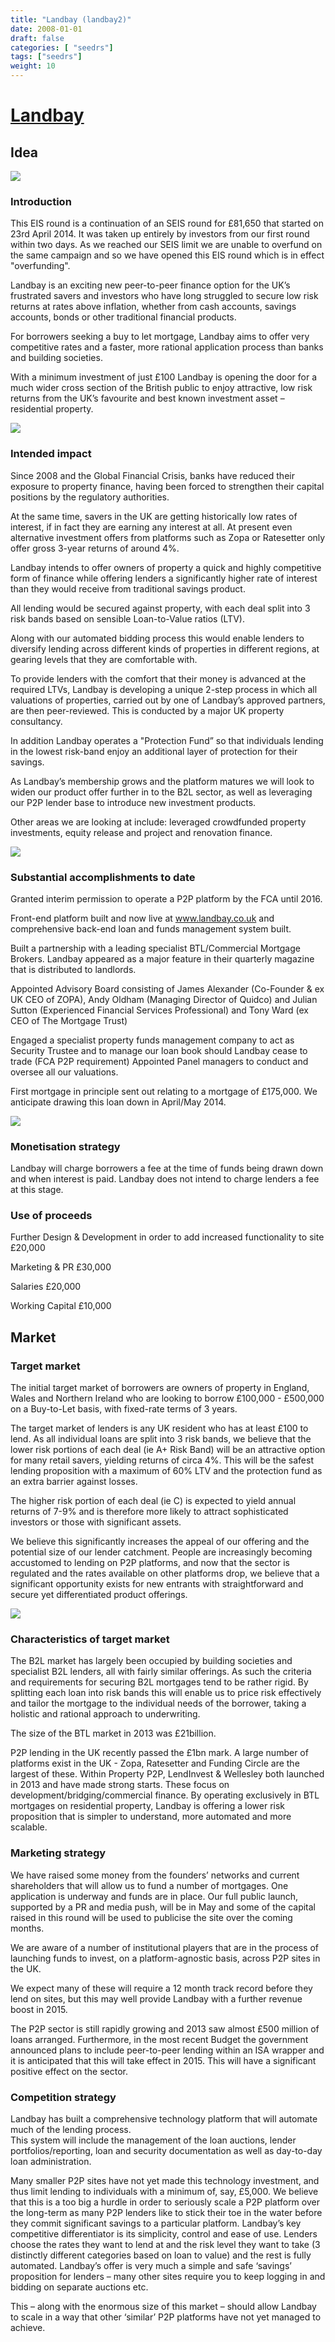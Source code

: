 ```yaml
---
title: "Landbay (landbay2)"
date: 2008-01-01
draft: false
categories: [ "seedrs"]
tags: ["seedrs"]
weight: 10
---
```


# [Landbay](https://www.seedrs.com/landbay2)

## Idea

![](/img/seedrs/uploads/startup/section_image/image/1186/cfhsry5zfat381pgekmtxlgua7st8r6/image1.png?w=600&fit=clip&s=eaa152ab7cb6c8c4b6f0abd989ed0e5c)

### Introduction

This EIS round is a continuation of an SEIS round for £81,650 that started on 23rd April 2014. It was taken up entirely by investors from our first round within two days. As we reached our SEIS limit we are unable to overfund on the same campaign and so we have opened this EIS round which is in effect "overfunding".

Landbay is an exciting new peer-to-peer finance option for the UK’s frustrated savers and investors who have long struggled to secure low risk returns at rates above inflation, whether from cash accounts, savings accounts, bonds or other traditional financial products.

For borrowers seeking a buy to let mortgage, Landbay aims to offer very competitive rates and a faster, more rational application process than banks and building societies.

With a minimum investment of just £100 Landbay is opening the door for a much wider cross section of the British public to enjoy attractive, low risk returns from the UK’s favourite and best known investment asset – residential property.

![](/img/seedrs/uploads/startup/section_image/image/1187/32djgyhntilh3jqfj8qsjic9w4rxoth/image.png?w=600&fit=clip&s=dd762769374e94cad863af3b0f7c5c72)

### Intended impact

Since 2008 and the Global Financial Crisis, banks have reduced their exposure to property finance, having been forced to strengthen their capital positions by the regulatory authorities.

At the same time, savers in the UK are getting historically low rates of interest, if in fact they are earning any interest at all. At present even alternative investment offers from platforms such as Zopa or Ratesetter only offer gross 3-year returns of around 4%.

Landbay intends to offer owners of property a quick and highly competitive form of finance while offering lenders a significantly higher rate of interest than they would receive from traditional savings product.

All lending would be secured against property, with each deal split into 3 risk bands based on sensible Loan-to-Value ratios (LTV).

Along with our automated bidding process this would enable lenders to diversify lending across different kinds of properties in different regions, at gearing levels that they are comfortable with.

To provide lenders with the comfort that their money is advanced at the required LTVs, Landbay is developing a unique 2-step process in which all valuations of properties, carried out by one of Landbay’s approved partners, are then peer-reviewed. This is conducted by a major UK property consultancy.

In addition Landbay operates a "Protection Fund” so that individuals lending in the lowest risk-band enjoy an additional layer of protection for their savings.

As Landbay’s membership grows and the platform matures we will look to widen our product offer further in to the B2L sector, as well as leveraging our P2P lender base to introduce new investment products.

Other areas we are looking at include: leveraged crowdfunded property investments, equity release and project and renovation finance.

![](/img/seedrs/uploads/startup/section_image/image/1188/shu9u7nf35mizscywnq1g86686b3oms/image4.png?w=600&fit=clip&s=e6e6d640db7e6146620a5a04d51d9340)

### Substantial accomplishments to date

Granted interim permission to operate a P2P platform by the FCA until 2016.

Front-end platform built and now live at <a target="_blank" rel="nofollow" class="outside" href="http://www.landbay.co.uk">www.landbay.co.uk</a> and comprehensive back-end loan and funds management system built.

Built a partnership with a leading specialist BTL/Commercial Mortgage Brokers. Landbay appeared as a major feature in their quarterly magazine that is distributed to landlords.

Appointed Advisory Board consisting of James Alexander (Co-Founder &amp; ex UK CEO of ZOPA), Andy Oldham (Managing Director of Quidco) and Julian Sutton (Experienced Financial Services Professional) and Tony Ward (ex CEO of The Mortgage Trust)

Engaged a specialist property funds management company to act as Security Trustee and to manage our loan book should Landbay cease to trade (FCA P2P requirement) Appointed Panel managers to conduct and oversee all our valuations.

First mortgage in principle sent out relating to a mortgage of £175,000. We anticipate drawing this loan down in April/May 2014.

![](/img/seedrs/uploads/startup/section_image/image/1189/spguu7ryx785i71etqfz78ngkgmc6vb/image2.png?w=600&fit=clip&s=31d61f39a411f298f8d4b3cc7f5d3f73)

### Monetisation strategy

Landbay will charge borrowers a fee at the time of funds being drawn down and when interest is paid. Landbay does not intend to charge lenders a fee at this stage.

### Use of proceeds

Further Design &amp; Development in order to add increased functionality to site £20,000

Marketing &amp; PR £30,000

Salaries £20,000

Working Capital £10,000

## Market

### Target market

The initial target market of borrowers are owners of property in England, Wales and Northern Ireland who are looking to borrow £100,000 - £500,000 on a Buy-to-Let basis, with fixed-rate terms of 3 years.

The target market of lenders is any UK resident who has at least £100 to lend. As all individual loans are split into 3 risk bands, we believe that the lower risk portions of each deal (ie A+ Risk Band) will be an attractive option for many retail savers, yielding returns of circa 4%. This will be the safest lending proposition with a maximum of 60% LTV and the protection fund as an extra barrier against losses.

The higher risk portion of each deal (ie C) is expected to yield annual returns of 7-9% and is therefore more likely to attract sophisticated investors or those with significant assets.

We believe this significantly increases the appeal of our offering and the potential size of our lender catchment. People are increasingly becoming accustomed to lending on P2P platforms, and now that the sector is regulated and the rates available on other platforms drop, we believe that a significant opportunity exists for new entrants with straightforward and secure yet differentiated product offerings.

![](https://seedrs.imgix.net/uploads/startup/section_image/image/1190/pwd2p8ea0bnu5yfzrcxcqqqaq9q95cj/image5.png?w=600&fit=clip&s=f27473ee4a94b53d0913b661a09ac597)

### Characteristics of target market

The B2L market has largely been occupied by building societies and specialist B2L lenders, all with fairly similar offerings. As such the criteria and requirements for securing B2L mortgages tend to be rather rigid. By splitting each loan into risk bands this will enable us to price risk effectively and tailor the mortgage to the individual needs of the borrower, taking a holistic and rational approach to underwriting.

The size of the BTL market in 2013 was £21billion.

P2P lending in the UK recently passed the £1bn mark. A large number of platforms exist in the UK - Zopa, Ratesetter and Funding Circle are the largest of these. Within Property P2P, LendInvest &amp; Wellesley both launched in 2013 and have made strong starts. These focus on development/bridging/commercial finance. By operating exclusively in BTL mortgages on residential property, Landbay is offering a lower risk proposition that is simpler to understand, more automated and more scalable.

### Marketing strategy

We have raised some money from the founders’ networks and current shareholders that will allow us to fund a number of mortgages. One application is underway and funds are in place. Our full public launch, supported by a PR and media push, will be in May and some of the capital raised in this round will be used to publicise the site over the coming months.

We are aware of a number of institutional players that are in the process of launching funds to invest, on a platform-agnostic basis, across P2P sites in the UK.

We expect many of these will require a 12 month track record before they lend on sites, but this may well provide Landbay with a further revenue boost in 2015.

The P2P sector is still rapidly growing and 2013 saw almost £500 million of loans arranged. Furthermore, in the most recent Budget the government announced plans to include peer-to-peer lending within an ISA wrapper and it is anticipated that this will take effect in 2015. This will have a significant positive effect on the sector.

### Competition strategy

Landbay has built a comprehensive technology platform that will automate much of the lending process. <br>This system will include the management of the loan auctions, lender portfolios/reporting, loan and security documentation as well as day-to-day loan administration.

Many smaller P2P sites have not yet made this technology investment, and thus limit lending to individuals with a minimum of, say, £5,000. We believe that this is a too big a hurdle in order to seriously scale a P2P platform over the long-term as many P2P lenders like to stick their toe in the water before they commit significant savings to a particular platform. Landbay’s key competitive differentiator is its simplicity, control and ease of use. Lenders choose the rates they want to lend at and the risk level they want to take (3 distinctly different categories based on loan to value) and the rest is fully automated. Landbay’s offer is very much a simple and safe ‘savings’ proposition for lenders – many other sites require you to keep logging in and bidding on separate auctions etc.

This – along with the enormous size of this market – should allow Landbay to scale in a way that other ‘similar’ P2P platforms have not yet managed to achieve.

